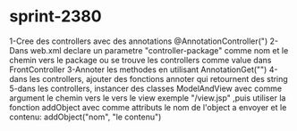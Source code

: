 # sprint-2380
1-Cree des controllers avec des annotations @AnnotationController(")
2-Dans web.xml declare un parametre "controller-package" comme nom et le chemin vers le package ou se trouve les controllers comme value dans FrontController
3-Annoter les methodes en utilisant AnnotationGet("")
4-dans les controllers, ajouter des fonctions annoter qui retournent des string
5-dans les controllers, instancer des classes ModelAndView avec comme argument le chemin vers le vers le view exemple "/view.jsp" ,puis utiliser la fonction addObject avec comme attributs le nom de l'object a envoyer et le contenu: addObject("nom", "le contenu")